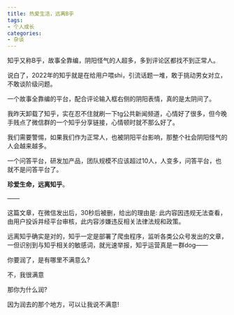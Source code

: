 ```yaml
---
title: 热爱生活，远离B乎
tags:
- 个人成长
categories:
- 杂谈
---
```



知乎又称B乎，故事全靠编，阴阳怪气的人超多，多到评论区都找不到正常人。

说白了，2022年的知乎就是在给用户喂shi，引流话题一堆，敢于挑动男女对立，不敢谈阶级问题。

一个故事全靠编的平台，配合评论输入框右侧的阴阳表情，真的是太阴间了。

我昨天卸载了知乎，实在忍不住就刷一下tg公共新闻频道，心情好了很多，但今晚手贱点了微信群的一个知乎分享链接，心情顿时就不那么好了。

我们需要警惕，如果我们作为正常人，也被阴阳平台影响，那整个社会阴阳怪气的人会越来越多。

一个问答平台，研发加产品，团队规模不应该超过10人，人变多，问答平台，也就不是问答平台了。

**珍爱生命，远离知乎**。

——

这篇文章，在微信发出后，30秒后被删，给出的理由是: 此内容因违规无法查看，由用户投诉并经平台审核，此内容涉嫌违反相关法律法规和政策。

远离知乎确实是对的，知乎一定是部署了爬虫程序，监听各类公众号发出的文章，一但识别到与知乎相关的敏感词，就光速举报，知乎运营真是一群dog——


你要润了，是有哪里不满意么?

不，我很满意

那你为什么润?

因为润去的那个地方，可以让我说不满意!



